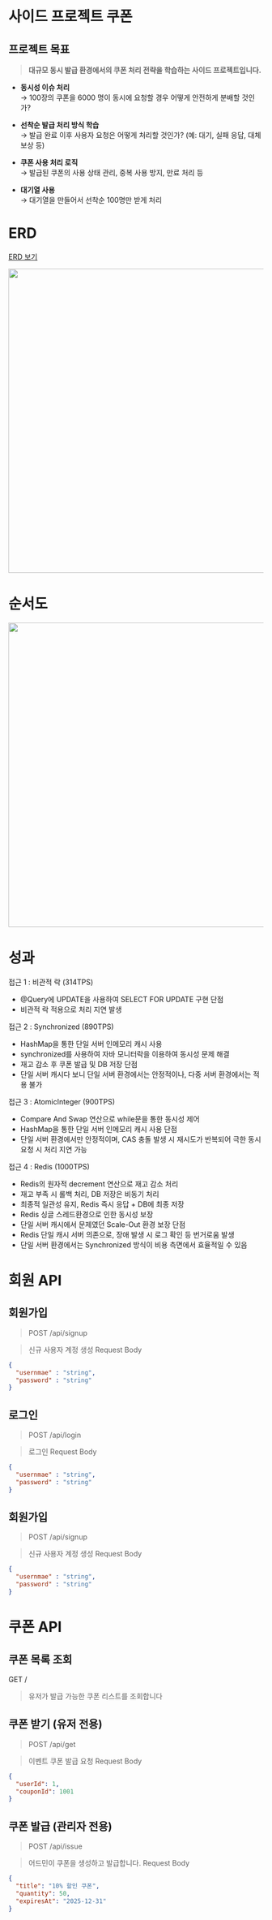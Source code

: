 # 사이드 프로젝트 쿠폰
## 프로젝트 목표
> **대규모 동시 발급 환경에서의 쿠폰 처리 전략을 학습하는 사이드 프로젝트입니다.**

- **동시성 이슈 처리**  
  → 100장의 쿠폰을 6000 명이 동시에 요청할 경우 어떻게 안전하게 분배할 것인가?

- **선착순 발급 처리 방식 학습**  
  → 발급 완료 이후 사용자 요청은 어떻게 처리할 것인가? (예: 대기, 실패 응답, 대체 보상 등)

- **쿠폰 사용 처리 로직**  
  → 발급된 쿠폰의 사용 상태 관리, 중복 사용 방지, 만료 처리 등

- **대기열 사용**  
  → 대기열을 만들어서 선착순 100명만 받게 처리
# ERD
[ERD 보기](https://www.erdcloud.com/d/NFLaBGHvDE9EMjFr2)

<div align="center">
  <img src="https://github.com/user-attachments/assets/8022d7f9-8931-4d41-9da8-9bc347716e6a" width="600" />
</div>

# 순서도

<div align="center">
  <img src="https://github.com/user-attachments/assets/204db76a-5bfc-4cc3-8f1c-ac490177bca2" width="600" />
</div>

# 성과
접근 1 : 비관적 락 (314TPS) 
  - @Query에 UPDATE을 사용하여 SELECT FOR UPDATE 구현 
단점 
  - 비관적 락 적용으로 처리 지연 발생 
 
접근 2 : Synchronized (890TPS) 
  - HashMap을 통한 단일 서버 인메모리 캐시 사용 
  - synchronized를 사용하여 자바 모니터락을 이용하여 동시성 문제 해결 
  - 재고 감소 후 쿠폰 발급 및 DB 저장 
단점 
  - 단일 서버 캐시다 보니 단일 서버 환경에서는 안정적이나, 다중 서버 환경에서는 적용 불가 
 
접근 3 : AtomicInteger (900TPS) 
  - Compare And Swap 연산으로 while문을 통한 동시성 제어 
  - HashMap을 통한 단일 서버 인메모리 캐시 사용 
단점 
  - 단일 서버 환경에서만 안정적이며, CAS 충돌 발생 시 재시도가 반복되어 극한 동시 요청 시 처리 
지연 가능 
 
접근 4 : Redis (1000TPS) 
  - Redis의 원자적 decrement 연산으로 재고 감소 처리 
  - 재고 부족 시 롤백 처리, DB 저장은 비동기 처리 
  - 최종적 일관성 유지, Redis 즉시 응답 + DB에 최종 저장 
  - Redis 싱글 스레드환경으로 인한 동시성 보장 
  - 단일 서버 캐시에서 문제였던 Scale-Out 환경 보장 
단점 
  - Redis 단일 캐시 서버 의존으로, 장애 발생 시 로그 확인 등 번거로움 발생 
  - 단일 서버 환경에서는 Synchronized 방식이 비용 측면에서 효율적일 수 있음
# 회원 API
## 회원가입
> POST /api/signup

> 신규 사용자 계정 생성
Request Body
```json
{
  "usernmae" : "string",
  "password" : "string"
}
```
## 로그인
> POST /api/login

> 로그인
Request Body
```json
{
  "usernmae" : "string",
  "password" : "string"
}
```
## 회원가입
> POST /api/signup

> 신규 사용자 계정 생성
Request Body
```json
{
  "usernmae" : "string",
  "password" : "string"
}
```
# 쿠폰 API
## 쿠폰 목록 조회
GET /

> 유저가 발급 가능한 쿠폰 리스트를 조회합니다
>
## 쿠폰 받기 (유저 전용)
> POST /api/get

> 이벤트 쿠폰 발급 요청
Request Body

```json
{
  "userId": 1,
  "couponId": 1001
}
```
## 쿠폰 발급 (관리자 전용)
> POST /api/issue

> 어드민이 쿠폰을 생성하고 발급합니다.
Request Body

```json
{
  "title": "10% 할인 쿠폰",
  "quantity": 50,
  "expiresAt": "2025-12-31"
}
```

